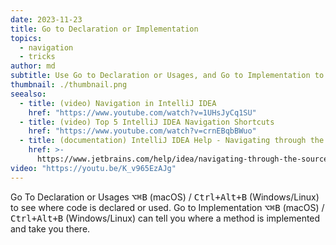 ```yaml
---
date: 2023-11-23
title: Go to Declaration or Implementation
topics:
  - navigation
  - tricks
author: md
subtitle: Use Go to Declaration or Usages, and Go to Implementation to navgiate around your codebase.
thumbnail: ./thumbnail.png
seealso:
  - title: (video) Navigation in IntelliJ IDEA
    href: "https://www.youtube.com/watch?v=1UHsJyCq1SU"
  - title: (video) Top 5 IntelliJ IDEA Navigation Shortcuts
    href: "https://www.youtube.com/watch?v=crnEBqbBWuo"
  - title: (documentation) IntelliJ IDEA Help - Navigating through the source code
    href: >-
      https://www.jetbrains.com/help/idea/navigating-through-the-source-code.html
video: "https://youtu.be/K_v965EzAJg"
---
```


Go To Declaration or Usages <kbd>⌥⌘B</kbd> (macOS) / <kbd>Ctrl+Alt+B</kbd> (Windows/Linux) to see where code is declared or used. Go to Implementation <kbd>⌥⌘B</kbd> (macOS) / <kbd>Ctrl+Alt+B</kbd> (Windows/Linux) can tell you where a method is implemented and take you there.
